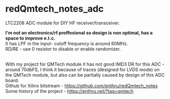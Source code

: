# redQmtech_notes_adc

LTC2208 ADC module for DIY HF receiver/transceiver.

**I'm not an electronics/rf proffesional so design is non optimal, has a space to improve e.t.c.**
<br>
It has LPF in the input- cutoff frequency is around 60MHz. 
<br>
RD/RE - use 0 resistor to disable or enable randomizer.
<br>
<br>

With my project for QMTech module it has not good IMD3 DR for this ADC - around 70dbFS, I think it because of traces (designed for LVDS mode) on the QMTech module,
but also can be partially caused by design of this ADC board.
<br>
Github for Xilinx bitstream - https://github.com/enthru/redQmtech_notes
<br>
Some history of the project - https://enthru.net/?tag=qmtech
